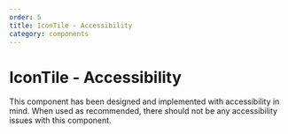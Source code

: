 ```yaml
---
order: 5
title: IconTile - Accessibility
category: components
---
```


# IconTile - Accessibility

This component has been designed and implemented with accessibility in mind. When used as recommended, there should not be any accessibility issues with this component.